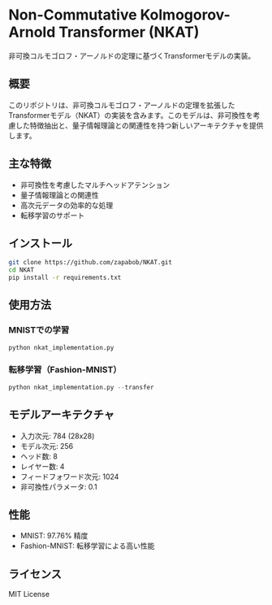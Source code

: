 # Non-Commutative Kolmogorov-Arnold Transformer (NKAT)

非可換コルモゴロフ・アーノルドの定理に基づくTransformerモデルの実装。

## 概要

このリポジトリは、非可換コルモゴロフ・アーノルドの定理を拡張したTransformerモデル（NKAT）の実装を含みます。このモデルは、非可換性を考慮した特徴抽出と、量子情報理論との関連性を持つ新しいアーキテクチャを提供します。

## 主な特徴

- 非可換性を考慮したマルチヘッドアテンション
- 量子情報理論との関連性
- 高次元データの効率的な処理
- 転移学習のサポート

## インストール

```bash
git clone https://github.com/zapabob/NKAT.git
cd NKAT
pip install -r requirements.txt
```

## 使用方法

### MNISTでの学習

```python
python nkat_implementation.py
```

### 転移学習（Fashion-MNIST）

```python
python nkat_implementation.py --transfer
```

## モデルアーキテクチャ

- 入力次元: 784 (28x28)
- モデル次元: 256
- ヘッド数: 8
- レイヤー数: 4
- フィードフォワード次元: 1024
- 非可換性パラメータ: 0.1

## 性能

- MNIST: 97.76% 精度
- Fashion-MNIST: 転移学習による高い性能

## ライセンス

MIT License 